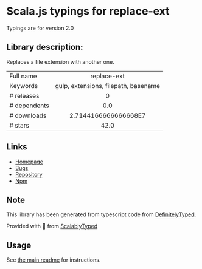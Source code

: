 
# Scala.js typings for replace-ext

Typings are for version 2.0

## Library description:
Replaces a file extension with another one.

|                    |                 |
| ------------------ | :-------------: |
| Full name          | replace-ext |
| Keywords           | gulp, extensions, filepath, basename |
| # releases         | 0 |
| # dependents       | 0.0 |
| # downloads        | 2.7144166666666668E7 |
| # stars            | 42.0 |

## Links
- [Homepage](https://github.com/gulpjs/replace-ext#readme)
- [Bugs](https://github.com/gulpjs/replace-ext/issues)
- [Repository](https://github.com/gulpjs/replace-ext)
- [Npm](https://www.npmjs.com/package/replace-ext)
    


## Note
This library has been generated from typescript code from [DefinitelyTyped](https://definitelytyped.org).

Provided with :purple_heart: from [ScalablyTyped](https://github.com/oyvindberg/ScalablyTyped)

## Usage
See [the main readme](../../readme.md) for instructions.



